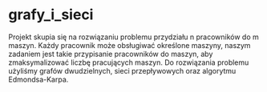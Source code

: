 # grafy_i_sieci

Projekt skupia się na rozwiązaniu problemu przydziału n pracowników do m maszyn. Każdy pracownik może obsługiwać określone maszyny, naszym zadaniem jest takie przypisanie pracowników do maszyn, aby zmaksymalizować liczbę pracujących maszyn.
Do rozwiązania problemu użyliśmy grafów dwudzielnych, sieci przepływowych oraz algorytmu Edmondsa-Karpa.
